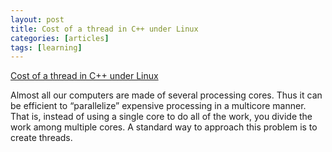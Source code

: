 ```yaml
---
layout: post
title: Cost of a thread in C++ under Linux
categories: [articles]
tags: [learning]
---
```


[Cost of a thread in C++ under Linux](https://lemire.me/blog/2020/01/30/cost-of-a-thread-in-c-under-linux/)

Almost all our computers are made of several processing cores. Thus it can be efficient to “parallelize” expensive processing in a multicore manner. That is, instead of using a single core to do all of the work, you divide the work among multiple cores. A standard way to approach this problem is to create threads.
